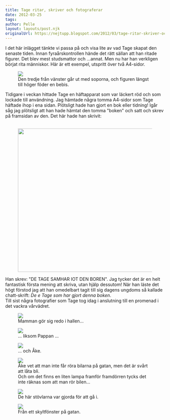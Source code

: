```yaml
---
title: Tage ritar, skriver och fotograferar
date: 2012-03-25
tags: 	
author: Pelle
layout: layouts/post.njk
originalUrl: https://nejtupp.blogspot.com/2012/03/tage-ritar-skriver-och-fotograferar.html
---
```


I det här inlägget tänkte vi passa på och visa lite av vad Tage skapat den senaste tiden. Innan fyraårskontrollen hände det rätt sällan att han ritade figurer. Det blev mest studsmattor och ...annat. Men nu har han verkligen börjat rita människor. Här är ett exempel, utspritt över två A4-sidor.

<figure>
	<img src="../../../../img/Tage,+kompisar.png">
	<figcaption>Den tredje från vänster går ut med soporna, och figuren längst till höger föder en bebis.</figcaption>
</figure>Tidigare i veckan hittade Tage en häftapparat som var läckert röd och som lockade till användning. Jag hämtade några tomma A4-sidor som Tage häftade ihop i ena sidan. Plötsligt hade han gjort en bok eller tidning! Igår såg jag plötsligt att han hade hämtat den tomma "boken" och satt och skrev på framsidan av den. Det här hade han skrivit:<br><br>

<figure>
	<img src="../../../../img/Tages+bok.png" width="452"></td></tr><tr><td class="tr-caption" style="text-align: left;"><br></figcaption>
</figure>

<span style="text-align: -webkit-auto;">Han skrev: "DE TAGE SAMHAR IOT DEN BOREN". Jag tycker det är en helt fantastisk första mening att skriva, utan hjälp dessutom! När han läste det högt förstod jag att han omedelbart tagit till sig dagens ungdoms så kallade chatt-skrift: </span><i style="text-align: -webkit-auto;">De e Tage som har gjort denna boken</i><span style="text-align: -webkit-auto;">.</span><span style="text-align: -webkit-auto;"><br></span>Till sist några fotografier som Tage tog idag i anslutning till en promenad i det vackra vårvädret.

<figure>
	<img src="../../../../img/Tage+fotograferar-IMG_1756.jpg">
	<figcaption>Mamman gör sig redo i hallen...</figcaption>
</figure>

<figure>
	<img src="../../../../img/Tage+fotograferar-IMG_1757.jpg">
	<figcaption>... liksom Pappan ...</figcaption>
</figure>

<figure>
	<img src="../../../../img/Tage+fotograferar-IMG_1758.jpg">
	<figcaption>... och Åke.</figcaption>
</figure>

<figure>
	<img src="../../../../img/Tage+fotograferar-IMG_1761.jpg">
	<figcaption>Åke vet att man inte får röra bilarna på gatan, men det är svårt att låta bli. <br>Och om det finns en liten lampa framför framdörren tycks det <br>inte räknas som att man rör bilen...</figcaption>
</figure>

<figure>
	<img src="../../../../img/Tage+fotograferar-IMG_1762.jpg">
	<figcaption>De här stövlarna var gjorda för att gå i.</figcaption>
</figure>

<figure>
	<img src="../../../../img/Tage+fotograferar-IMG_1764.jpg">
	<figcaption>Från ett skyltfönster på gatan.</figcaption>
</figure>
